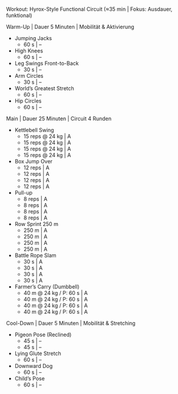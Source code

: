 Workout: Hyrox-Style Functional Circuit (≈35 min | Fokus: Ausdauer, funktional)

Warm-Up | Dauer 5 Minuten | Mobilität & Aktivierung
- Jumping Jacks
    - 60 s | –
- High Knees
    - 60 s | –
- Leg Swings Front-to-Back
    - 30 s | –
- Arm Circles
    - 30 s | –
- World’s Greatest Stretch
    - 60 s | –
- Hip Circles
    - 60 s | –

Main | Dauer 25 Minuten | Circuit 4 Runden
- Kettlebell Swing
    - 15 reps @ 24 kg | A
    - 15 reps @ 24 kg | A
    - 15 reps @ 24 kg | A
    - 15 reps @ 24 kg | A
- Box Jump Over
    - 12 reps | A
    - 12 reps | A
    - 12 reps | A
    - 12 reps | A
- Pull-up
    - 8 reps | A
    - 8 reps | A
    - 8 reps | A
    - 8 reps | A
- Row Sprint 250 m
    - 250 m | A
    - 250 m | A
    - 250 m | A
    - 250 m | A
- Battle Rope Slam
    - 30 s | A
    - 30 s | A
    - 30 s | A
    - 30 s | A
- Farmer’s Carry (Dumbbell)
    - 40 m @ 24 kg / P: 60 s | A
    - 40 m @ 24 kg / P: 60 s | A
    - 40 m @ 24 kg / P: 60 s | A
    - 40 m @ 24 kg / P: 60 s | A

Cool-Down | Dauer 5 Minuten | Mobilität & Stretching
- Pigeon Pose (Reclined)
    - 45 s | –
    - 45 s | –
- Lying Glute Stretch
    - 60 s | –
- Downward Dog
    - 60 s | –
- Child’s Pose
    - 60 s | –